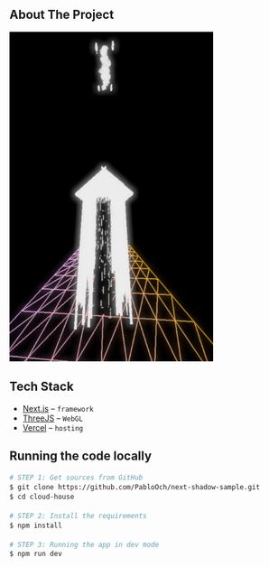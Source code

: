 ## About The Project

<img src="review.png" alt="Review" title="Review Project">

## Tech Stack

- [Next.js](https://nextjs.org/) – `framework`
- [ThreeJS](https://threejs.com/) – `WebGL`
- [Vercel](https://vercel.com/) – `hosting`

## Running the code locally

```bash
# STEP 1: Get sources from GitHub
$ git clone https://github.com/PabloOch/next-shadow-sample.git
$ cd cloud-house

# STEP 2: Install the requirements
$ npm install

# STEP 3: Running the app in dev mode
$ npm run dev
```
